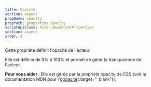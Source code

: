 ```yaml
---
title: Opacité
section: aspect
propName: opacity
propPath: properties.opacity
scriptApiClass: Actor.BaseActorProperties
section: aspect
order: 4
---
```

Cette propriété définit l'opacité de l'acteur.

Elle est définie de 0% à 100% et permet de gérer la transparence de l'acteur.

**Pour vous aider :**
Elle est gérée par la propriété opacity de CSS (voir la documentation MDN pour l'[oppacité](https://developer.mozilla.org/fr/docs/Web/CSS/opacity){:target="_blank"}).
